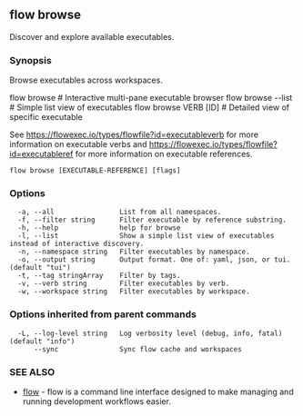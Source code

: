 ## flow browse

Discover and explore available executables.

### Synopsis

Browse executables across workspaces.

  flow browse                # Interactive multi-pane executable browser
  flow browse --list         # Simple list view of executables
  flow browse VERB [ID]      # Detailed view of specific executable

See https://flowexec.io/types/flowfile?id=executableverb for more information on executable verbs and https://flowexec.io/types/flowfile?id=executableref for more information on executable references.

```
flow browse [EXECUTABLE-REFERENCE] [flags]
```

### Options

```
  -a, --all                List from all namespaces.
  -f, --filter string      Filter executable by reference substring.
  -h, --help               help for browse
  -l, --list               Show a simple list view of executables instead of interactive discovery.
  -n, --namespace string   Filter executables by namespace.
  -o, --output string      Output format. One of: yaml, json, or tui. (default "tui")
  -t, --tag stringArray    Filter by tags.
  -v, --verb string        Filter executables by verb.
  -w, --workspace string   Filter executables by workspace.
```

### Options inherited from parent commands

```
  -L, --log-level string   Log verbosity level (debug, info, fatal) (default "info")
      --sync               Sync flow cache and workspaces
```

### SEE ALSO

* [flow](flow.md)	 - flow is a command line interface designed to make managing and running development workflows easier.

